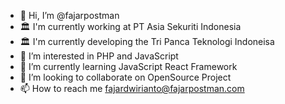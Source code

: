 - 👋 Hi, I’m @fajarpostman
- 🏛️ I'm currently working at PT Asia Sekuriti Indonesia
- 🏛️ I'm currently developing the Tri Panca Teknologi Indoneisa
- 👀 I’m interested in PHP and JavaScript
- 🌱 I’m currently learning JavaScript React Framework
- 💞️ I’m looking to collaborate on OpenSource Project 
- 📫 How to reach me fajardwirianto@fajarpostman.com

<!---
fajarpostman/fajarpostman is a ✨ special ✨ repository because its `README.md` (this file) appears on your GitHub profile.
You can click the Preview link to take a look at your changes.
--->

